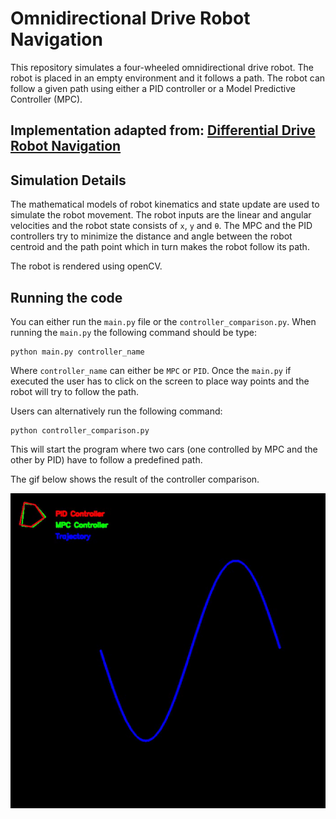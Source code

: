 # Omnidirectional Drive Robot Navigation

This repository simulates a four-wheeled omnidirectional drive robot. The robot is placed in an empty environment and it follows a path. The robot can follow a given path using either a PID controller or a Model Predictive Controller (MPC).

## Implementation adapted from: [Differential Drive Robot Navigation](https://github.com/zainkhan-afk/Differential-Drive-Robot-Navigation) 

## Simulation Details
The mathematical models of robot kinematics and state update are used to simulate the robot movement. The robot inputs are the linear and angular velocities and the robot state consists of `x`, `y` and `θ`. The MPC and the PID controllers try to minimize the distance and angle between the robot centroid and the path point which in turn makes the robot follow its path. 

The robot is rendered using openCV.

## Running the code
You can either run the `main.py` file or the `controller_comparison.py`. When running the `main.py` the following command should be type:

```
python main.py controller_name
```

Where `controller_name` can either be `MPC` or `PID`. Once the `main.py` if executed the user has to click on the screen to place way points and the robot will try to follow the path.

Users can alternatively run the following command:
```
python controller_comparison.py
```

This will start the program where two cars (one controlled by MPC and the other by PID) have to follow a predefined path.

The gif below shows the result of the controller comparison.

<p align="center">
  <img src="media/MPC_PID_Comparison.gif" alt="Controller Comparison gif" />
</p>
